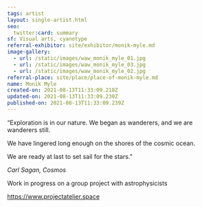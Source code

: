 ```yaml
---
tags: artist
layout: single-artist.html
seo:
  twitter:card: summary
sf: Visual arts, cyanotype
referral-exhibitor: site/exhibitor/monik-myle.md
image-gallery:
  - url: /static/images/waw_monik_myle_01.jpg
  - url: /static/images/waw_monik_myle_03.jpg
  - url: /static/images/waw_monik_myle_02.jpg
referral-place: site/place/place-of-monik-myle.md
name: Monik Myle
created-on: 2021-08-13T11:33:09.218Z
updated-on: 2021-08-13T11:33:09.230Z
published-on: 2021-08-13T11:33:09.239Z
---
```

“Exploration is in our nature. We began as wanderers, and we are wanderers still.

We have lingered long enough on the shores of the cosmic ocean. 

We are ready at last to set sail for the stars.” 

 *Carl Sagan, Cosmos*

Work in progress on a group project with astrophysicists

<https://www.projectatelier.space>